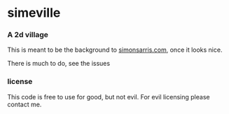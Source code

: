 # simeville

### A 2d village

This is meant to be the background to [simonsarris.com](https://simonsarris.com), once it looks nice.

There is much to do, see the issues

### license

This code is free to use for good, but not evil. For evil licensing please contact me.
